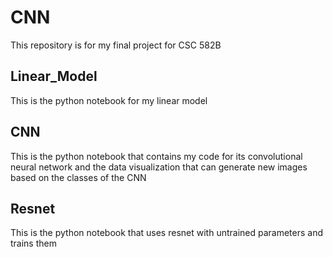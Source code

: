 # CNN
This repository is for my final project for CSC 582B 

## Linear_Model

This is the python notebook for my linear model

## CNN

This is the python notebook that contains my code for its convolutional neural network and the data visualization that can generate new images based on the classes of the CNN

## Resnet

This is the python notebook that uses resnet with untrained parameters and trains them
